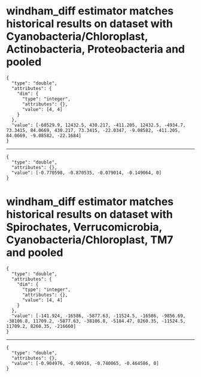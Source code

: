 # windham_diff estimator matches historical results on dataset with Cyanobacteria/Chloroplast, Actinobacteria, Proteobacteria and pooled

    {
      "type": "double",
      "attributes": {
        "dim": {
          "type": "integer",
          "attributes": {},
          "value": [4, 4]
        }
      },
      "value": [-60529.9, 12432.5, 430.217, -411.205, 12432.5, -4934.7, 73.3415, 84.0669, 430.217, 73.3415, -22.0347, -9.08582, -411.205, 84.0669, -9.08582, -22.1684]
    }

---

    {
      "type": "double",
      "attributes": {},
      "value": [-0.770598, -0.870535, -0.079014, -0.149064, 0]
    }

# windham_diff estimator matches historical results on dataset with Spirochates, Verrucomicrobia, Cyanobacteria/Chloroplast, TM7 and pooled

    {
      "type": "double",
      "attributes": {
        "dim": {
          "type": "integer",
          "attributes": {},
          "value": [4, 4]
        }
      },
      "value": [-141.924, -16586, -5877.63, -11524.5, -16586, -9856.69, -38106.8, 11709.2, -5877.63, -38106.8, -5184.47, 8260.35, -11524.5, 11709.2, 8260.35, -216660]
    }

---

    {
      "type": "double",
      "attributes": {},
      "value": [-0.904976, -0.90916, -0.740065, -0.464586, 0]
    }

